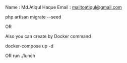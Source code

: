 Name : Md.Atiqul Haque
Email : mailtoatiqul@gmail.com


php artisan migrate --seed

OR

Also you can create by Docker command

docker-compose up -d 

OR 
run ./lunch 




